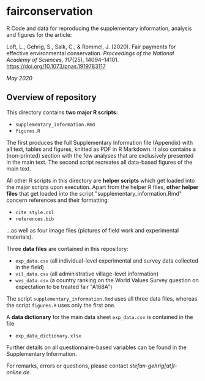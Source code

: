 # fairconservation
R Code and data for reproducing the supplementary information, analysis and figures for the article:  
 
Loft, L., Gehrig, S., Salk, C., & Rommel, J. (2020). Fair payments for effective environmental conservation. *Proceedings of the National Academy of Sciences, 117*(25), 14094–14101. https://doi.org/10.1073/pnas.1919783117
  
*May 2020*

## Overview of repository

This directory contains **two major R scripts:**  
  

- `supplementary_information.Rmd`
- `figures.R`  
  
The first produces the full Supplementary Information file (Appendix) with all text, tables and figures, knitted as PDF in R Markdown. It also contains a (non-printed) section with the few analyses that are exclusively presented in the main text. The second script recreates all data-based figures of the main text.  
  
All other R scripts in this directory are **helper scripts** which get loaded into the major scripts upon execution. Apart from the helper R files, **other helper files** that get loaded into the script "supplementary_information.Rmd" concern references and their formatting:  
  
- `cite_style.csl`
- `references.bib`

...as well as four image files (pictures of field work and experimental materials).  
  
Three **data files** are contained in this repository:

- `exp_data.csv` (all individual-level experimental and survey data collected in the field)  
- `vil_data.csv` (all administrative village-level information)  
- `wvs_data.csv` (a country ranking on the World Values Survey question on expectation to be treated fair "A168A")  
  
The script `supplementary_information.Rmd` uses all three data files, whereas the script `figures.R` uses only the first one.  
  
A **data dictionary** for the main data sheet `exp_data.csv` is contained in the file
  
- `exp_data_dictionary.xlsx`
  
Further details on all questionnaire-based variables can be found in the Supplementary Information.
  
For remarks, errors or questions, please contact *stefan-gehrig[at]t-online.de*.
